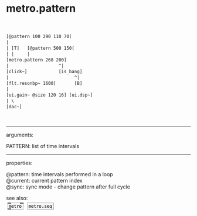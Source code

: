 # metro.pattern

```


[@pattern 100 290 110 70(
|
| [T]   [@pattern 500 150(
| |     |
[metro.pattern 268 200]
|                   ^|
[click~]            [is_bang]
|                         ^|
[flt.resonbp~ 1600]       [B]
|
[ui.gain~ @size 120 16] [ui.dsp~]
| \
[dac~]

            
```
---
arguments:

PATTERN: list of time intervals<br>

---
properties:

@pattern: time intervals performed in a loop<br>
@current: current pattern
            index<br>
@sync: sync mode - change pattern
            after full cycle<br>

see also:<br>
![metro](img/object_metro.png)
![metro.seq](img/object_metro.seq.png)
